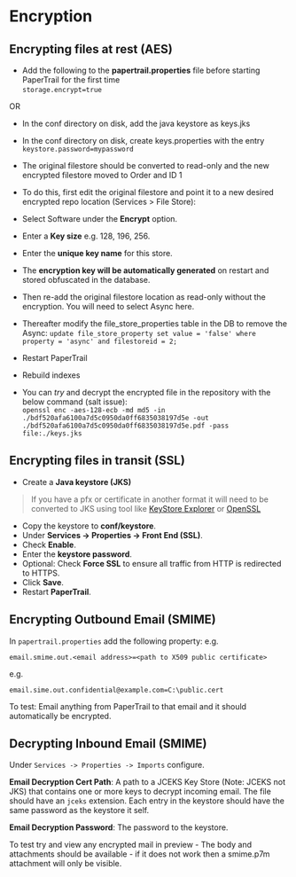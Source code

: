 # Encryption 

## Encrypting files at rest (AES)

*  Add the following to the __papertrail.properties__ file before starting PaperTrail for the first time   
`storage.encrypt=true`

OR

*  In the conf directory on disk, add the java keystore as keys.jks
*  In the conf directory on disk, create keys.properties with the entry `keystore.password=mypassword`

*  The original filestore should be converted to read-only and the new encrypted filestore moved to Order and ID 1
*  To do this, first edit the original filestore and point it to a new desired encrypted repo location (Services > File Store):
*  Select Software under the __Encrypt__ option.  
*  Enter a __Key size__ e.g. 128, 196, 256.  
*  Enter the __unique key name__ for this store.  
*  The __encryption key will be automatically generated__ on restart and stored obfuscated in the database.  

*  Then re-add the original filestore location as read-only without the encryption. You will need to select Async here.
*  Thereafter modify the file_store_properties table in the DB to remove the Async:
`update file_store_property set value = 'false' where property = 'async' and filestoreid = 2;`

*  Restart PaperTrail
*  Rebuild indexes

* You can _try_ and decrypt the encrypted file in the repository with the below command (salt issue):<br>
`openssl enc -aes-128-ecb -md md5 -in ./bdf520afa6100a7d5c0950da0ff6835038197d5e -out ./bdf520afa6100a7d5c0950da0ff6835038197d5e.pdf -pass file:./keys.jks`


## Encrypting files in transit (SSL)

*  Create a __Java keystore (JKS)__ 

>If you have a pfx or certificate in another format it will need to be converted to JKS using tool like  [KeyStore Explorer](http://keystore-explorer.sourceforge.net/index.php) or [OpenSSL](https://www.digicert.com/ssl-support/jks-import-export-java.htm)

*  Copy the keystore to __conf/keystore__.
*  Under __Services -> Properties -> Front End (SSL)__.
*  Check __Enable__.
*  Enter the __keystore password__.
*  Optional: Check __Force SSL__ to ensure all traffic from HTTP is redirected to HTTPS.  
*  Click __Save__.  
*  Restart __PaperTrail__.  

## Encrypting Outbound Email (SMIME)

In `papertrail.properties` add the following property:
e.g.
```
email.smime.out.<email address>=<path to X509 public certificate>
```
e.g.
```
email.sime.out.confidential@example.com=C:\public.cert
```

To test: Email anything from PaperTrail to that email and it should automatically be encrypted.



## Decrypting Inbound Email (SMIME)

Under `Services -> Properties -> Imports` configure.

**Email Decryption Cert Path**: A path to a JCEKS Key Store  (Note: JCEKS not JKS) that contains one or more keys to decrypt incoming email. The file should have an `jceks` extension. Each entry in the keystore should have the same password as the keystore it self.  

**Email Decryption Password**: The password to the keystore.  

To test try and view any encrypted mail in preview - The body and attachments should be available - if it does not work then a smime.p7m attachment will only be visible.
 


